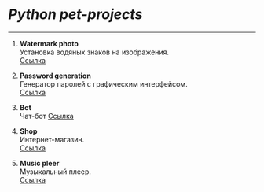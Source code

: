 # ***Python pet-projects***    
____
1. **Watermark photo**  
Установка водяных знаков на изображения.  
[Ссылка](https://github.com/Dv-nn/Python-projects/tree/main/Watermark%20photo)    
  
2. **Password generation**  
Генератор паролей с графическим интерфейсом.  
[Ссылка](https://github.com/Dv-nn/Python-projects/tree/main/Watermark%20photo)

3. **Bot**  
Чат-бот 
[Ссылка]() 

4. **Shop**  
Интернет-магазин.  
[Ссылка]()  

5. **Music pleer**  
Музыкальный плеер.  
[Ссылка]()  
